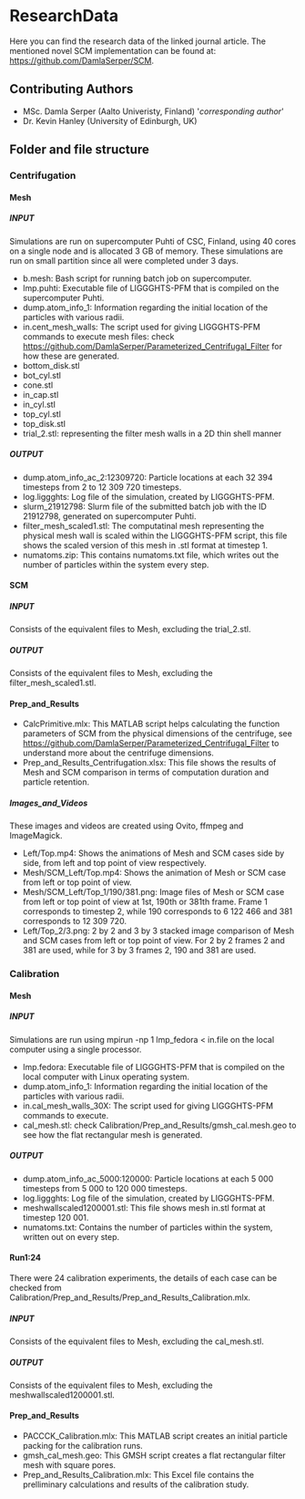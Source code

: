 # ResearchData
Here you can find the research data of the linked journal article.
The mentioned novel SCM implementation can be found at: https://github.com/DamlaSerper/SCM.

## Contributing Authors
- MSc. Damla Serper (Aalto Univeristy, Finland) '*corresponding author*'
- Dr. Kevin Hanley (University of Edinburgh, UK)

## Folder and file structure
### Centrifugation 
#### Mesh
##### INPUT
Simulations are run on supercomputer Puhti of CSC, Finland, using 40 cores on a single node and is allocated 3 GB of memory. These simulations are run on small partition since all were completed under 3 days.
- b.mesh: Bash script for running batch job on supercomputer.
- lmp.puhti: Executable file of LIGGGHTS-PFM that is compiled on the supercomputer Puhti.
- dump.atom_info_1: Information regarding the initial location of the particles with various radii.
- in.cent_mesh_walls: The script used for giving LIGGGHTS-PFM commands to execute
mesh files: check https://github.com/DamlaSerper/Parameterized_Centrifugal_Filter for how these are generated.
- bottom_disk.stl 
- bot_cyl.stl
- cone.stl
- in_cap.stl
- in_cyl.stl
- top_cyl.stl
- top_disk.stl
- trial_2.stl: representing the filter mesh walls in a 2D thin shell manner
##### OUTPUT
- dump.atom_info_ac_2:12309720: Particle locations at each 32 394 timesteps from 2 to 12 309 720 timesteps.
- log.liggghts: Log file of the simulation, created by LIGGGHTS-PFM.
- slurm_21912798: Slurm file of the submitted batch job with the ID 21912798, generated on supercomputer Puhti.
- filter_mesh_scaled1.stl: The computatinal mesh representing the physical mesh wall is scaled within the LIGGGHTS-PFM script, this file shows the scaled version of this mesh in .stl format at timestep 1.
- numatoms.zip: This contains numatoms.txt file, which writes out the number of particles within the system every step.
#### SCM
##### INPUT
Consists of the equivalent files to Mesh, excluding the trial_2.stl.
##### OUTPUT
Consists of the equivalent files to Mesh, excluding the filter_mesh_scaled1.stl.
#### Prep_and_Results
- CalcPrimitive.mlx: This MATLAB script helps calculating the function parameters of SCM from the physical dimensions of the centrifuge, see https://github.com/DamlaSerper/Parameterized_Centrifugal_Filter to understand more about the centrifuge dimensions.
- Prep_and_Results_Centrifugation.xlsx: This file shows the results of Mesh and SCM comparison in terms of computation duration and particle retention.  
##### Images_and_Videos
These images and videos are created using Ovito, ffmpeg and ImageMagick.
- Left/Top.mp4: Shows the animations of Mesh and SCM cases side by side, from left and top point of view respectively.
- Mesh/SCM_Left/Top.mp4: Shows the animation of Mesh or SCM case from left or top point of view.
- Mesh/SCM_Left/Top_1/190/381.png: Image files of Mesh or SCM case from left or top point of view at 1st, 190th or 381th frame. Frame 1 corresponds to timestep 2, while 190 corresponds to 6 122 466 and 381 corresponds to 12 309 720.
- Left/Top_2/3.png: 2 by 2 and 3 by 3 stacked image comparison of Mesh and SCM cases from left or top point of view. For 2 by 2 frames 2 and 381 are used, while for 3 by 3 frames 2, 190 and 381 are used.

### Calibration
#### Mesh
##### INPUT
Simulations are run using mpirun -np 1 lmp_fedora < in.file on the local computer using a single processor.
- lmp.fedora: Executable file of LIGGGHTS-PFM that is compiled on the local computer with Linux operating system.
- dump.atom_info_1: Information regarding the initial location of the particles with various radii.
- in.cal_mesh_walls_30X: The script used for giving LIGGGHTS-PFM commands to execute.
- cal_mesh.stl: check Calibration/Prep_and_Results/gmsh_cal.mesh.geo to see how the flat rectangular mesh is generated.
##### OUTPUT
- dump.atom_info_ac_5000:120000: Particle locations at each 5 000 timesteps from 5 000 to 120 000 timesteps.
- log.liggghts: Log file of the simulation, created by LIGGGHTS-PFM.
- meshwallscaled1200001.stl: This file shows mesh in.stl format at timestep 120 001.
- numatoms.txt: Contains the number of particles within the system, written out on every step.
#### Run1:24
There were 24 calibration experiments, the details of each case can be checked from Calibration/Prep_and_Results/Prep_and_Results_Calibration.mlx.
##### INPUT
Consists of the equivalent files to Mesh, excluding the cal_mesh.stl.
##### OUTPUT
Consists of the equivalent files to Mesh, excluding the meshwallscaled1200001.stl.
#### Prep_and_Results
- PACCCK_Calibration.mlx: This MATLAB script creates an initial particle packing for the calibration runs.
- gmsh_cal_mesh.geo: This GMSH script creates a flat rectangular filter mesh with square pores.
- Prep_and_Results_Calibration.mlx: This Excel file contains the prelliminary calculations and results of the calibration study.
